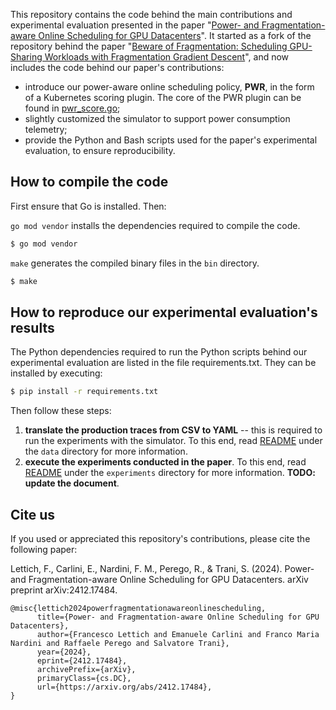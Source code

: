 This repository contains the code behind the main contributions and experimental evaluation presented in the paper "[Power- and Fragmentation-aware Online Scheduling for GPU Datacenters](https://arxiv.org/abs/2412.17484)". It started as a fork of the repository behind the paper "[Beware of Fragmentation: Scheduling GPU-Sharing Workloads with Fragmentation Gradient Descent](https://www.usenix.org/system/files/atc23-weng.pdf)", and now includes the code behind our paper's contributions:

- introduce our power-aware online scheduling policy, **PWR**, in the form of a Kubernetes scoring plugin. The core of the PWR plugin can be found in [pwr_score.go](pkg/simulator/plugin/pwr_score.go);
- slightly customized the simulator to support power consumption telemetry;
- provide the Python and Bash scripts used for the paper's experimental evaluation, to ensure reproducibility.


## How to compile the code

First ensure that Go is installed. Then:

`go mod vendor` installs the dependencies required to compile the code. 

```bash
$ go mod vendor
```

`make` generates the compiled binary files in the `bin` directory.

```bash
$ make
```

## How to reproduce our experimental evaluation's results

The Python dependencies required to run the Python scripts behind our experimental evaluation are listed in the file requirements.txt. They can be installed by executing:

```bash
$ pip install -r requirements.txt
```

Then follow these steps:

1. **translate the production traces from CSV to YAML** -- this is required to run the experiments with the simulator. To this end, read [README](data/README.md) under the `data` directory for more information.
2. **execute the experiments conducted in the paper**. To this end, read [README](experiments/README.md) under the `experiments` directory for more information. **TODO: update the document**.


## Cite us

If you used or appreciated this repository's contributions, please cite the following paper:

Lettich, F., Carlini, E., Nardini, F. M., Perego, R., & Trani, S. (2024). Power-and Fragmentation-aware Online Scheduling for GPU Datacenters. arXiv preprint arXiv:2412.17484.

```
@misc{lettich2024powerfragmentationawareonlinescheduling,
      title={Power- and Fragmentation-aware Online Scheduling for GPU Datacenters}, 
      author={Francesco Lettich and Emanuele Carlini and Franco Maria Nardini and Raffaele Perego and Salvatore Trani},
      year={2024},
      eprint={2412.17484},
      archivePrefix={arXiv},
      primaryClass={cs.DC},
      url={https://arxiv.org/abs/2412.17484}, 
}
```
